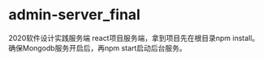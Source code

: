 # admin-server_final
2020软件设计实践服务端
react项目服务端，拿到项目先在根目录npm install。 确保Mongodb服务开启后，再npm start启动后台服务。
